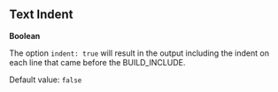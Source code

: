 ## Text Indent

**Boolean**

The option `indent: true` will result in the output including the indent on each line
that came before the BUILD_INCLUDE.

Default value: `false`  